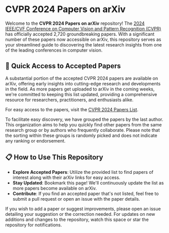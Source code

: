 # CVPR 2024 Papers on arXiv

Welcome to the **CVPR 2024 Papers on arXiv** repository! The [2024 IEEE/CVF Conference on Computer Vision and Pattern Recognition (CVPR)](https://cvpr.thecvf.com/Conferences/2024/AcceptedPapers) has officially accepted 2,720 groundbreaking papers. With a significant number of these papers now accessible on arXiv, this repository serves as your streamlined guide to discovering the latest research insights from one of the leading conferences in computer vision.

## 🚀 Quick Access to Accepted Papers

A substantial portion of the accepted CVPR 2024 papers are available on arXiv, offering early insights into cutting-edge research and developments in the field. As more papers get uploaded to arXiv in the coming weeks, we're committed to keeping this list updated, providing a comprehensive resource for researchers, practitioners, and enthusiasts alike.

For easy access to the papers, visit the [CVPR 2024 Papers List](https://robot-eyes.github.io/CVPR2024_on_arXiv/).

To facilitate easy discovery, we have grouped the papers by the last author. This organization aims to help you quickly find other papers from the same research group or by authors who frequently collaborate. Please note that the sorting within these groups is randomly picked and does not indicate any ranking or endorsement.

## 📋 How to Use This Repository

- **Explore Accepted Papers**: Utilize the provided list to find papers of interest along with their arXiv links for easy access.
- **Stay Updated**: Bookmark this page! We'll continuously update the list as more papers become available on arXiv.
- **Contribute**: If you find an accepted paper that's not listed, feel free to submit a pull request or open an issue with the paper details.

If you wish to add a paper or suggest improvements, please open an issue detailing your suggestion or the correction needed. For updates on new additions and changes to the repository, watch this space or star the repository for notifications.
